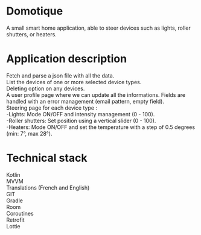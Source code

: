 # Domotique
A small smart home application, able to steer devices such as lights, roller shutters, or heaters.


# Application description

Fetch and parse a json file with all the data.  
List the devices of one or more selected device types.   
Deleting option on any devices.  
A user profile page where we can update all the informations. Fields are handled with an error management (email pattern, empty field).  
Steering page for each device type :  
-Lights: Mode ON/OFF and intensity management (0 - 100).  
-Roller shutters: Set position using a vertical slider (0 - 100).  
-Heaters: Mode ON/OFF and set the temperature with a step of 0.5 degrees (min: 7°, max 28°).  

# Technical stack  
  
Kotlin  
MVVM  
Translations (French and English)  
GIT  
Gradle  
Room  
Coroutines  
Retrofit  
Lottie  
